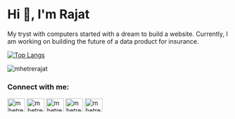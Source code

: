 <h1 align="left">Hi 👋, I'm Rajat</h1>

<p align="left">My tryst with computers started with a dream to build a website. Currently, I am working on building the future of a data product for insurance.</p>


<!--
**mhetrerajat/mhetrerajat** is a ✨ _special_ ✨ repository because its `README.md` (this file) appears on your GitHub profile.

Here are some ideas to get you started:

- 🔭 I’m currently working on ...
- 🌱 I’m currently learning ...
- 👯 I’m looking to collaborate on ...
- 🤔 I’m looking for help with ...
- 💬 Ask me about ...
- 📫 How to reach me: ...
- 😄 Pronouns: ...
- ⚡ Fun fact: ...
-->


[![Top Langs](https://github-readme-stats.vercel.app/api/top-langs/?username=mhetrerajat&layout=compact&hide=html,jupyter%20notebook)](https://github.com/mhetrerajat/)

<p><img align="center" src="https://github-readme-streak-stats.herokuapp.com/?user=mhetrerajat&" alt="mhetrerajat" /></p>




<h3 align="left">Connect with me:</h3>
<p align="left">
<a href="https://twitter.com/mhetrerajat" target="blank"><img align="center" src="https://raw.githubusercontent.com/rahuldkjain/github-profile-readme-generator/master/src/images/icons/Social/twitter.svg" alt="mhetrerajat" height="30" width="40" /></a>
<a href="https://linkedin.com/in/mhetrerajat" target="blank"><img align="center" src="https://raw.githubusercontent.com/rahuldkjain/github-profile-readme-generator/master/src/images/icons/Social/linked-in-alt.svg" alt="mhetrerajat" height="30" width="40" /></a>
<a href="https://kaggle.com/mhetrerajat" target="blank"><img align="center" src="https://raw.githubusercontent.com/rahuldkjain/github-profile-readme-generator/master/src/images/icons/Social/kaggle.svg" alt="mhetrerajat" height="30" width="40" /></a>
<a href="https://www.hackerrank.com/mhetrerajat" target="blank"><img align="center" src="https://raw.githubusercontent.com/rahuldkjain/github-profile-readme-generator/master/src/images/icons/Social/hackerrank.svg" alt="mhetrerajat" height="30" width="40" /></a>
<a href="https://www.leetcode.com/mhetrerajat" target="blank"><img align="center" src="https://raw.githubusercontent.com/rahuldkjain/github-profile-readme-generator/master/src/images/icons/Social/leet-code.svg" alt="mhetrerajat" height="30" width="40" /></a>
</p>


